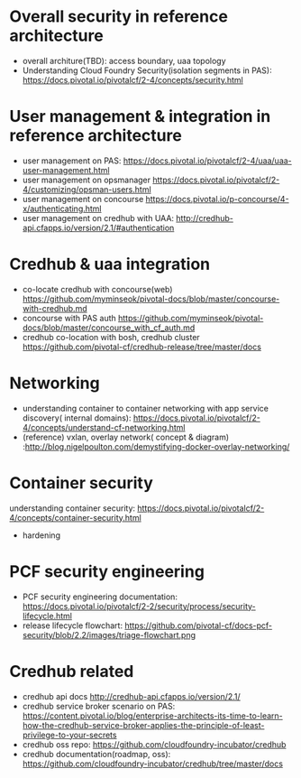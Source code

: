 

# Overall security in reference architecture 
* overall architure(TBD): access boundary, uaa topology
* Understanding Cloud Foundry Security(isolation segments in PAS): https://docs.pivotal.io/pivotalcf/2-4/concepts/security.html



# User management & integration in reference architecture 
* user management on PAS: https://docs.pivotal.io/pivotalcf/2-4/uaa/uaa-user-management.html
* user management on opsmanager https://docs.pivotal.io/pivotalcf/2-4/customizing/opsman-users.html
* user management on concourse https://docs.pivotal.io/p-concourse/4-x/authenticating.html
* user management on credhub with UAA: http://credhub-api.cfapps.io/version/2.1/#authentication

# Credhub & uaa integration
* co-locate credhub with concourse(web) https://github.com/myminseok/pivotal-docs/blob/master/concourse-with-credhub.md
* concourse with PAS auth https://github.com/myminseok/pivotal-docs/blob/master/concourse_with_cf_auth.md
* credhub co-location with bosh, credhub cluster https://github.com/pivotal-cf/credhub-release/tree/master/docs

# Networking 
* understanding container to container networking with app service discovery( internal domains): https://docs.pivotal.io/pivotalcf/2-4/concepts/understand-cf-networking.html
* (reference) vxlan, overlay network( concept & diagram)  :http://blog.nigelpoulton.com/demystifying-docker-overlay-networking/

# Container security
understanding container security: https://docs.pivotal.io/pivotalcf/2-4/concepts/container-security.html
* hardening

# PCF security engineering
* PCF security engineering documentation: https://docs.pivotal.io/pivotalcf/2-2/security/process/security-lifecycle.html
* release lifecycle flowchart:  https://github.com/pivotal-cf/docs-pcf-security/blob/2.2/images/triage-flowchart.png

# Credhub related
* credhub api docs  http://credhub-api.cfapps.io/version/2.1/
* credhub service broker scenario on PAS: https://content.pivotal.io/blog/enterprise-architects-its-time-to-learn-how-the-credhub-service-broker-applies-the-principle-of-least-privilege-to-your-secrets
* credhub oss repo: https://github.com/cloudfoundry-incubator/credhub
* credhub documentation(roadmap, oss): https://github.com/cloudfoundry-incubator/credhub/tree/master/docs

